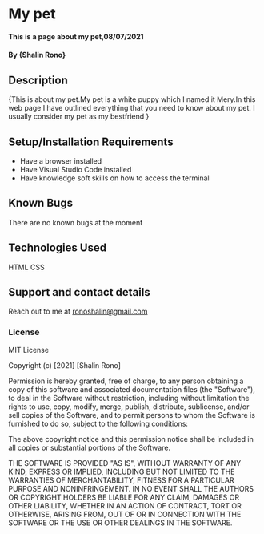# My pet
#### This is a page about my pet,08/07/2021
#### By **{Shalin Rono}**
## Description
{This is about my pet.My pet is a white puppy which I named it Mery.In this web page I have outlined everything that you need to know about my pet.
I usually consider my pet as my bestfriend }
## Setup/Installation Requirements
* Have a browser installed
* Have Visual Studio Code installed
* Have knowledge soft skills on how to access the terminal 
## Known Bugs
There are no known bugs at the moment
## Technologies Used
 HTML
 CSS
## Support and contact details
Reach out to me at ronoshalin@gmail.com
### License
MIT License

Copyright (c) [2021] [Shalin Rono]

Permission is hereby granted, free of charge, to any person obtaining a copy
of this software and associated documentation files (the "Software"), to deal
in the Software without restriction, including without limitation the rights
to use, copy, modify, merge, publish, distribute, sublicense, and/or sell
copies of the Software, and to permit persons to whom the Software is
furnished to do so, subject to the following conditions:

The above copyright notice and this permission notice shall be included in all
copies or substantial portions of the Software.

THE SOFTWARE IS PROVIDED "AS IS", WITHOUT WARRANTY OF ANY KIND, EXPRESS OR
IMPLIED, INCLUDING BUT NOT LIMITED TO THE WARRANTIES OF MERCHANTABILITY,
FITNESS FOR A PARTICULAR PURPOSE AND NONINFRINGEMENT. IN NO EVENT SHALL THE
AUTHORS OR COPYRIGHT HOLDERS BE LIABLE FOR ANY CLAIM, DAMAGES OR OTHER
LIABILITY, WHETHER IN AN ACTION OF CONTRACT, TORT OR OTHERWISE, ARISING FROM,
OUT OF OR IN CONNECTION WITH THE SOFTWARE OR THE USE OR OTHER DEALINGS IN THE
SOFTWARE.
